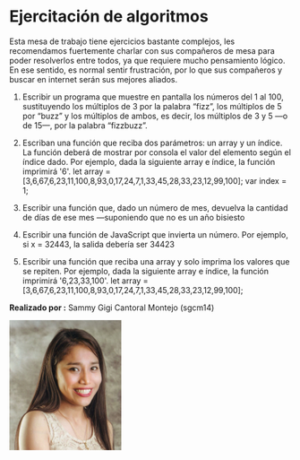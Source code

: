 # Ejercitación de algoritmos
Esta mesa de trabajo tiene ejercicios bastante complejos, les recomendamos fuertemente charlar con sus compañeros de mesa para poder resolverlos entre todos, ya que requiere mucho pensamiento lógico. En ese sentido, es normal sentir frustración, por lo que sus compañeros y buscar en internet serán sus mejores
aliados.

1) Escribir un programa que muestre en pantalla los números del 1 al 100,
sustituyendo los múltiplos de 3 por la palabra “fizz”, los múltiplos de 5 por “buzz” y los múltiplos de ambos, es decir, los múltiplos de 3 y 5 —o de 15—, por la palabra “fizzbuzz”.


2)  Escriban una función que reciba dos parámetros: un array y un índice. La
función deberá de mostrar por consola el valor del elemento según el
índice dado. Por ejemplo, dada la siguiente array e índice, la función
imprimirá '6'. let array =
[3,6,67,6,23,11,100,8,93,0,17,24,7,1,33,45,28,33,23,12,99,100]; var index = 1;

3) Escribir una función que, dado un número de mes, devuelva la cantidad
de días de ese mes —suponiendo que no es un año bisiesto

4) Escribir una función de JavaScript que invierta un número. Por ejemplo, si x = 32443, la salida debería ser 34423

5) Escribir una función que reciba una array y solo imprima los valores que se repiten. Por ejemplo, dada la siguiente array e índice, la función
imprimirá '6,23,33,100'. let array =
[3,6,67,6,23,11,100,8,93,0,17,24,7,1,33,45,28,33,23,12,99,100];


**Realizado por :** Sammy Gigi Cantoral Montejo (sgcm14)

<img src ="https://raw.githubusercontent.com/sgcm14/sgcm14/main/sammy.jpg" width="200">

